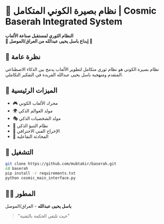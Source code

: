 # 🌟 نظام بصيرة الكوني المتكامل | Cosmic Baserah Integrated System

**النظام الثوري لمستقبل صناعة الألعاب**  
**🌟 إبداع باسل يحيى عبدالله من العراق/الموصل 🌟**

## 🎯 نظرة عامة
نظام بصيرة الكوني هو نظام ثوري متكامل لتطوير الألعاب يدمج بين الذكاء الاصطناعي المتقدم ومنهجية باسل يحيى عبدالله الفريدة في التفكير التكاملي.

## 🌟 الميزات الرئيسية
- 🎮 محرك الألعاب الكوني
- 🌍 مولد العوالم الذكي  
- 🎭 مولد الشخصيات الذكي
- 🔮 نظام التنبؤ الذكي
- 🎨 الإخراج الفني الاحترافي
- 💬 المحادثة التفاعلية

## 🚀 التشغيل
```bash
git clone https://github.com/mubtakir/baserah.git
cd baserah
pip install -r requirements.txt
python cosmic_main_interface.py
```

## 👨‍💻 المطور
**باسل يحيى عبدالله** - العراق/الموصل

> "حيث تلتقي الحكمة بالتقنية"

